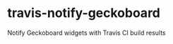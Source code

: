 travis-notify-geckoboard
========================

Notify Geckoboard widgets with Travis CI build results
